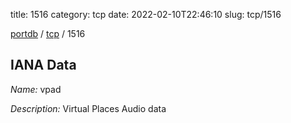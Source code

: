 title: 1516
category: tcp
date: 2022-02-10T22:46:10
slug: tcp/1516

[portdb](/) / [tcp](/category/tcp.html) / 1516


## IANA Data

_Name:_ vpad

_Description:_ Virtual Places Audio data

